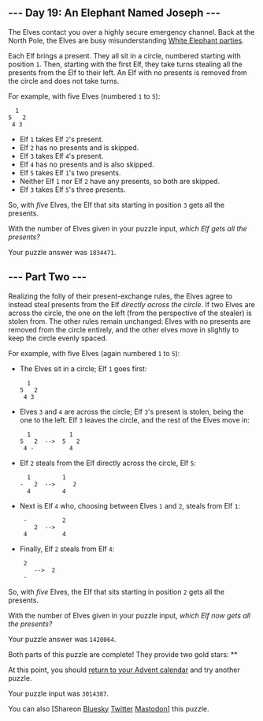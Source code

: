\--- Day 19: An Elephant Named Joseph ---
----------

The Elves contact you over a highly secure emergency channel. Back at the North Pole, the Elves are busy misunderstanding [White Elephant parties](https://en.wikipedia.org/wiki/White_elephant_gift_exchange).

Each Elf brings a present. They all sit in a circle, numbered starting with position `1`. Then, starting with the first Elf, they take turns stealing all the presents from the Elf to their left. An Elf with no presents is removed from the circle and does not take turns.

For example, with five Elves (numbered `1` to `5`):

```
  1
5   2
 4 3

```

* Elf `1` takes Elf `2`'s present.
* Elf `2` has no presents and is skipped.
* Elf `3` takes Elf `4`'s present.
* Elf `4` has no presents and is also skipped.
* Elf `5` takes Elf `1`'s two presents.
* Neither Elf `1` nor Elf `2` have any presents, so both are skipped.
* Elf `3` takes Elf `5`'s three presents.

So, with *five* Elves, the Elf that sits starting in position `3` gets all the presents.

With the number of Elves given in your puzzle input, *which Elf gets all the presents?*

Your puzzle answer was `1834471`.

\--- Part Two ---
----------

Realizing the folly of their present-exchange rules, the Elves agree to instead steal presents from the Elf *directly across the circle*. If two Elves are across the circle, the one on the left (from the perspective of the stealer) is stolen from. The other rules remain unchanged: Elves with no presents are removed from the circle entirely, and the other elves move in slightly to keep the circle evenly spaced.

For example, with five Elves (again numbered `1` to `5`):

* The Elves sit in a circle; Elf `1` goes first:

  ```
    1
  5   2
   4 3

  ```

* Elves `3` and `4` are across the circle; Elf `3`'s present is stolen, being the one to the left. Elf `3` leaves the circle, and the rest of the Elves move in:

  ```
    1           1
  5   2  -->  5   2
   4 -          4

  ```

* Elf `2` steals from the Elf directly across the circle, Elf `5`:

  ```
    1         1
  -   2  -->     2
    4         4

  ```

* Next is Elf `4` who, choosing between Elves `1` and `2`, steals from Elf `1`:

  ```
   -          2  
      2  -->
   4          4

  ```

* Finally, Elf `2` steals from Elf `4`:

  ```
   2
      -->  2  
   -

  ```

So, with *five* Elves, the Elf that sits starting in position `2` gets all the presents.

With the number of Elves given in your puzzle input, *which Elf now gets all the presents?*

Your puzzle answer was `1420064`.

Both parts of this puzzle are complete! They provide two gold stars: \*\*

At this point, you should [return to your Advent calendar](/2016) and try another puzzle.

Your puzzle input was `3014387`.

You can also [Shareon [Bluesky](https://bsky.app/intent/compose?text=I%27ve+completed+%22An+Elephant+Named+Joseph%22+%2D+Day+19+%2D+Advent+of+Code+2016+%23AdventOfCode+https%3A%2F%2Fadventofcode%2Ecom%2F2016%2Fday%2F19) [Twitter](https://twitter.com/intent/tweet?text=I%27ve+completed+%22An+Elephant+Named+Joseph%22+%2D+Day+19+%2D+Advent+of+Code+2016&url=https%3A%2F%2Fadventofcode%2Ecom%2F2016%2Fday%2F19&related=ericwastl&hashtags=AdventOfCode) [Mastodon](javascript:void(0);)] this puzzle.